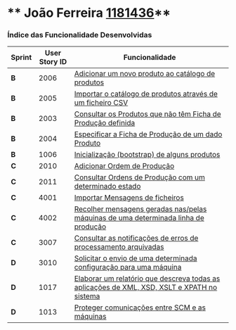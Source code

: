 ** João Ferreira [1181436](./)**
===============================


### Índice das Funcionalidade Desenvolvidas ###


| Sprint | User Story ID | Funcionalidade     |
|--------|---------------|--------------------|
| **B**  | 2006 | [Adicionar um novo produto ao catálogo de produtos](SprintB/US2006.md) |
| **B**  | 2005 | [Importar o catálogo de produtos através de um ficheiro CSV](SprintB/US2005.md) |
| **B**  | 2003 | [Consultar os Produtos que não têm Ficha de Produção definida](SprintB/US2003.md) |
| **B**  | 2004 | [Especificar a Ficha de Produção de um dado Produto](SprintB/) |
| **B**  | 1006 | [Inicialização (bootstrap) de alguns produtos](SprintB/US1006.md) |
| **C**  | 2010 | [Adicionar Ordem de Produção](SprintC/US2010.md) |
| **C**  | 2011 | [Consultar Ordens de Produção com um determinado estado](SprintC/US2011.md) |
| **C**  | 4001 | [Importar Mensagens de ficheiros](SprintC/US4001.md) |
| **C**  | 4002 | [Recolher mensagens geradas nas/pelas máquinas de uma determinada linha de produção](SprintC/US4002.md) |
| **C**  | 3007 | [Consultar as notificações de erros de processamento arquivadas](SprintC/US3007.md) |
| **D**  | 3010 | [Solicitar o envio de uma determinada configuração para uma máquina](SprintD/US3010.md) |
| **D**  | 1017 | [Elaborar um relatório que descreva todas as aplicações de XML, XSD, XSLT e XPATH no sistema](SprintD/US1017.md) |
| **D**  | 1013 | [Proteger comunicações entre SCM e as máquinas](SprintD/US1013.md) |
